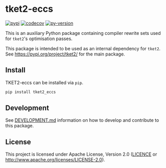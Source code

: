 # tket2-eccs

[![pypi][]](https://pypi.org/project/tket2-eccs/)
[![codecov][]](https://codecov.io/gh/CQCL/tket2)
[![py-version][]](https://pypi.org/project/tket2--eccs/)

  [codecov]: https://img.shields.io/codecov/c/gh/CQCL/tket2?logo=codecov
  [py-version]: https://img.shields.io/pypi/pyversions/tket2-eccs
  [pypi]: https://img.shields.io/pypi/v/tket2-eccs

This is an auxiliary Python package containing compiler rewrite sets used for `tket2`'s optimisation passes.

This package is intended to be used as an internal dependency for `tket2`.
See https://pypi.org/project/tket2/ for the main package.


## Install

TKET2-eccs can be installed via `pip`.

```sh
pip install tket2_eccs
```

## Development

See [DEVELOPMENT.md] information on how to develop and contribute to this package.

  [DEVELOPMENT.md]: https://github.com/CQCL/tket2/blob/main/DEVELOPMENT.md


## License

This project is licensed under Apache License, Version 2.0 ([LICENCE][] or http://www.apache.org/licenses/LICENSE-2.0).

  [LICENCE]: https://github.com/CQCL/tket2/blob/main/LICENCE
